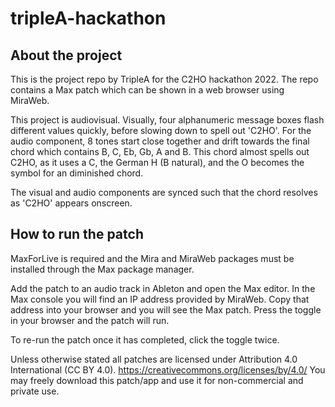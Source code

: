 # tripleA-hackathon

## About the project

This is the project repo by TripleA for the C2HO hackathon 2022. 
The repo contains a Max patch which can be shown in a web browser using MiraWeb.

This project is audiovisual. Visually, four alphanumeric message boxes flash different values quickly, before slowing down to spell out 'C2HO'. For the audio component, 8 tones start close together and drift towards the final chord which contains B, C, Eb, Gb, A and B. This chord almost spells out C2HO, as it uses a C, the German H (B natural), and the O becomes the symbol for an diminished chord.

The visual and audio components are synced such that the chord resolves as 'C2HO' appears onscreen.

## How to run the patch

MaxForLive is required and the Mira and MiraWeb packages must be installed through the Max package manager.

Add the patch to an audio track in Ableton and open the Max editor. In the Max console you will find an IP address provided by MiraWeb. Copy that address into your browser and you will see the Max patch. Press the toggle in your browser and the patch will run.

To re-run the patch once it has completed, click the toggle twice.

Unless otherwise stated all patches are licensed under Attribution 4.0 International (CC BY 4.0).
https://creativecommons.org/licenses/by/4.0/
You may freely download this patch/app and use it for non-commercial and private use.